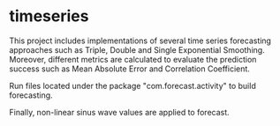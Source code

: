 # timeseries

This project includes implementations of several time series forecasting approaches such as Triple, Double and Single Exponential Smoothing. Moreover, different metrics are calculated to evaluate the prediction success such as Mean Absolute Error and Correlation Coefficient.

Run files located under the package "com.forecast.activity" to build forecasting.

Finally, non-linear sinus wave values are applied to forecast.
